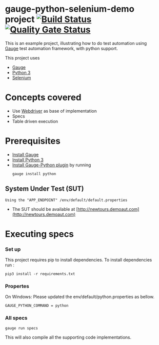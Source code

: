 # gauge-python-selenium-demo project [![Build Status](https://travis-ci.org/gemunulk/gauge-python-selenium-demo.svg?branch=master)](https://travis-ci.org/gemunulk/gauge-python-selenium-demo) [![Quality Gate Status](https://sonarcloud.io/api/project_badges/measure?project=gemunulk_gauge-python-selenium-demo&metric=alert_status)](https://sonarcloud.io/dashboard?id=gemunulk_gauge-python-selenium-demo)

This is an example project, illustrating how to do test automation using [Gauge](https://github.com/getgauge/gauge) test automation framework, with python support.

This project uses 

- [Gauge](http://getgauge.io/)
- [Python 3](https://docs.python.org/3/index.html)
- [Selenium](http://selenium-python.readthedocs.org/)


# Concepts covered

- Use [Webdriver](http://docs.seleniumhq.org/projects/webdriver/) as base of implementation
- Specs
- Table driven execution

# Prerequisites

- [Install Gauge](http://getgauge.io/download.html)
- [Install Python 3](https://www.python.org/downloads/)
- [Install Gauge-Python plugin](https://github.com/kashishm/gauge-python/wiki/User-Documentation) by running
  ````
  gauge install python
  ````

## System Under Test (SUT)

```
Using the "APP_ENDPOINT" /env/default/default.properties
```
* The SUT should be available at [http://newtours.demoaut.com](http://newtours.demoaut.com)

# Executing specs

### Set up
This project requires pip to install dependencies. To install dependencies run :  
````
pip3 install -r requirements.txt
````

### Propertes
On Windows: Please updated the env/default/python.properties as bellow.
````
GAUGE_PYTHON_COMMAND = python
````

### All specs
````
gauge run specs
````
This will also compile all the supporting code implementations.
